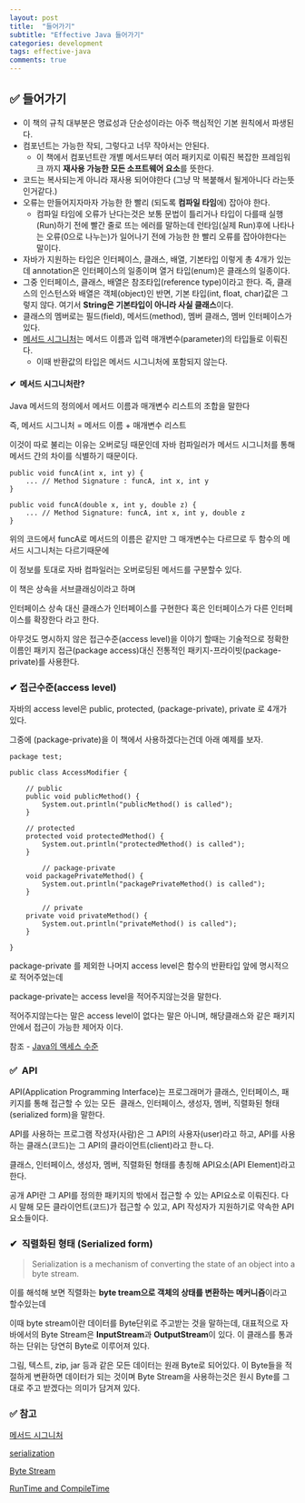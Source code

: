 ```yaml
---
layout: post
title:  "들어가기"
subtitle: "Effective Java 들어가기"
categories: development
tags: effective-java
comments: true
---
```

## ✅ 들어가기

-   이 책의 규칙 대부분은 명료성과 단순성이라는 아주 핵심적인 기본 원칙에서 파생된다.
-   컴포넌트는 가능한 작되, 그렇다고 너무 작아서는 안된다.
    -   이 책에서 컴포넌트란 개별 메서드부터 여러 패키지로 이뤄진 복잡한 프레임워크 까지 **재사용 가능한 모든 소프트웨어 요소**를 뜻한다.
-   코드는 복사되는게 아니라 재사용 되어야한다 (그냥 막 복붙해서 될게아니다 라는뜻인거같다.)
-   오류는 만들어지자마자 가능한 한 빨리 (되도록 **컴파일 타임**에) 잡아야 한다.
    -   컴파일 타임에 오류가 난다는것은 보통 문법이 틀리거나 타입이 다를때 실행(Run)하기 전에 빨간 줄로 뜨는 에러를 말하는데 런타임(실제 Run)후에 나타나는 오류(0으로 나누는)가 일어나기 전에 가능한 한 빨리 오류를 잡아야한다는 말이다.
-   자바가 지원하는 타입은 인터페이스, 클래스, 배열, 기본타입 이렇게 총 4개가 있는데 annotation은 인터페이스의 일종이며 열거 타입(enum)은 클래스의 일종이다.
-   그중 인터페이스, 클래스, 배열은 참조타입(reference type)이라고 한다. 즉, 클래스의 인스턴스와 배열은 객체(object)인 반면, 기본 타입(int, float, char)값은 그렇지 않다. 여기서 **String은 기본타입이 아니라 사실 클래스**이다.
-   클래스의 멤버로는 필드(field), 메서드(method), 멤버 클래스, 멤버 인터페이스가 있다.
-   [메서드 시그니처](https://wanna-b.tistory.com/75)는 메서드 이름과 입력 매개변수(parameter)의 타입들로 이뤄진다.
    -   이때 반환값의 타입은 메서드 시그니처에 포함되지 않는다.

#### ✔  메서드 시그니처란?

Java 메서드의 정의에서 메서드 이름과 매개변수 리스트의 조합을 말한다

즉, 메서드 시그니처 = 메서드 이름 + 매개변수 리스트

이것이 따로 불리는 이유는 오버로딩 때문인데 자바 컴파일러가 메서드 시그니처를 통해 메서드 간의 차이를 식별하기 때문이다.

```
public void funcA(int x, int y) {
	... // Method Signature : funcA, int x, int y
}

public void funcA(double x, int y, double z) {
	... // Method Signature: funcA, int x, int y, double z
}
```

위의 코드에서 funcA로 메서드의 이름은 같지만 그 매개변수는 다르므로 두 함수의 메서드 시그니처는 다르기때문에

이 정보를 토대로 자바 컴파일러는 오버로딩된 메서드를 구분할수 있다.

이 책은 상속을 서브클래싱이라고 하며

인터페이스 상속 대신 클래스가 인터페이스를 구현한다 혹은 인터페이스가 다른 인터페이스를 확장한다 라고 한다.

아무것도 명시하지 않은 접근수준(access level)을 이야기 할때는 기술적으로 정확한 이름인 패키지 접근(package access)대신 전통적인 패키지-프라이빗(package-private)를 사용한다.

### ✔ 접근수준(access level)

자바의 access level은 public, protected, (package-private), private 로 4개가 있다.

그중에 (package-private)을 이 책에서 사용하겠다는건데 아래 예제를 보자.

```
package test;

public class AccessModifier {

	// public
	public void publicMethod() {
		System.out.println("publicMethod() is called");
	}
    
	// protected
	protected void protectedMethod() {
		System.out.println("protectedMethod() is called");
	}
	
        // package-private
	void packagePrivateMethod() {
		System.out.println("packagePrivateMethod() is called");
	}
	
        // private
	private void privateMethod() {
		System.out.println("privateMethod() is called");
	}
    
}
```

package-private 를 제외한 나머지 access level은 함수의 반환타입 앞에 명시적으로 적어주었는데

package-private는 access level을 적어주지않는것을 말한다.

적어주지않는다는 말은 access level이 없다는 말은 아니며, 해당클래스와 같은 패키지 안에서 접근이 가능한 제어자 이다.

참조 - [Java의 액세스 수준](https://www.scaler.com/topics/java/access-modifiers-java/)

### ✅  API

API(Application Programming Interface)는 프로그래머가 클래스, 인터페이스, 패키지를 통해 접근할 수 있는 모든  클래스, 인터페이스, 생성자, 멤버, 직렬화된 형태(serialized form)을 말한다.

API를 사용하는 프로그램 작성자(사람)은 그 API의 사용자(user)라고 하고, API를 사용하는 클래스(코드)는 그 API의 클라이언트(client)라고 한ㄴ다.

클래스, 인터페이스, 생성자, 멤버, 직렬화된 형태를 총칭해 API요소(API Element)라고 한다.

공개 API란 그 API를 정의한 패키지의 밖에서 접근할 수 있는 API요소로 이뤄진다. 다시 말해 모든 클라이언트(코드)가 접근할 수 있고, API 작성자가 지원하기로 약속한 API 요소들이다.

### ✔  직렬화된 형태 (Serialized form)

> Serialization is a mechanism of converting the state of an object into a byte stream.

이를 해석해 보면 직렬화는 **byte tream으로 객체의 상태를 변환하는 메커니즘**이라고 할수있는데

이때 byte stream이란 데이터를 Byte단위로 주고받는 것을 말하는데, 대표적으로 자바에서의 Byte Stream은 **InputStream**과 **OutputStream**이 있다. 이 클래스를 통과하는 단위는 당연히 Byte로 이루어져 있다.

그림, 텍스트, zip, jar 등과 같은 모든 데이터는 원래 Byte로 되어있다. 이 Byte들을 적절하게 변환하면 데이터가 되는 것이며 Byte Stream을 사용하는것은 원시 Byte를 그대로 주고 받겠다는 의미가 담겨져 있다.

### ✅ 참고

[메서드 시그니처](https://wanna-b.tistory.com/75)

[serialization](https://www.geeksforgeeks.org/serialization-in-java/%20)

[Byte Stream](https://story.stevenlab.io/96)

[RunTime and CompileTime](https://dd-corp.tistory.com/9)
